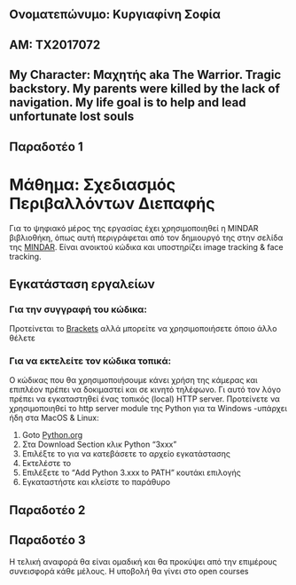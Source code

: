 ## Ονοματεπώνυμο: Κυργιαφίνη Σοφία
## ΑΜ: ΤΧ2017072
## My Character: Μαχητής aka The Warrior. Tragic backstory. My parents were killed by the lack of navigation. My life goal is to help and lead unfortunate lost souls

## Παραδοτέο 1

# Μάθημα: Σχεδιασμός Περιβαλλόντων Διεπαφής

Για το ψηφιακό μέρος της εργασίας έχει χρησιμοποιηθεί η MINDAR βιβλιοθήκη, όπως αυτή περιγράφεται από τον δημιουργό της στην σελίδα της [MINDAR](https://hiukim.github.io/mind-ar-js-doc/). Είναι ανοικτού κώδικα και υποστηρίζει image tracking & face tracking.

## Εγκατάσταση εργαλείων

### Για την συγγραφή του κώδικα:
Προτείνεται το [Brackets](https://brackets.io/) αλλά μπορείτε να χρησιμοποιήσετε όποιο άλλο θέλετε

### Για να εκτελείτε τον κώδικα τοπικά:
Ο κώδικας που θα χρησιμοποιήσουμε κάνει χρήση της κάμερας και επιπλέον πρέπει να δοκιμαστεί και σε κινητό τηλέφωνο. Γι αυτό τον λόγο πρέπει να εγκαταστηθεί ένας τοπικός (local)  HTTP server. Προτείνετε να χρησιμοποιηθεί το http server module της Python για τα Windows -υπάρχει ήδη στα MacOS & Linux:
1. Goto [Python.org](https://www.python.org/downloads/)
2. Στα Download Section κλικ Python “3xxx”
3. Επιλέξτε το <Windows Installer> για να κατεβάσετε το αρχείο εγκατάστασης
4. Εκτελέστε το
5. Επιλέξετε το “Add Python 3.xxx to PATH” κουτάκι επιλογής
6. Εγκαταστήστε και κλείστε το παράθυρο

## Παραδοτέο 2


## Παραδοτέο 3


Η τελική αναφορά θα είναι ομαδική και θα προκύψει από την επιμέρους συνεισφορά κάθε μέλους. Η υποβολή θα γίνει στο open courses
